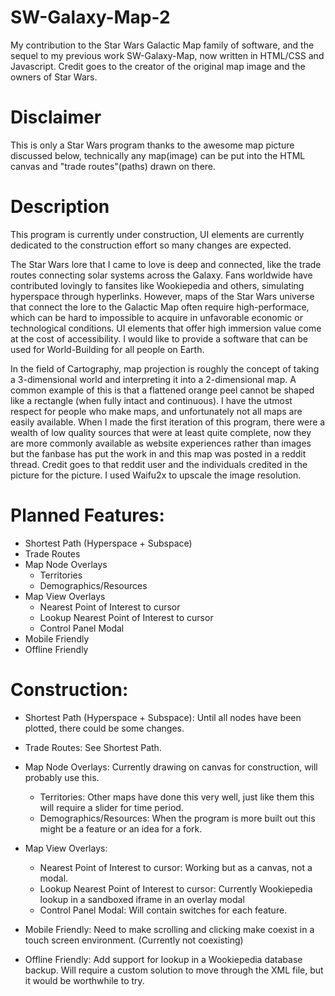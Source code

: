 # SW-Galaxy-Map-2

My contribution to the Star Wars Galactic Map family of software, and the sequel to my previous work SW-Galaxy-Map, now written in HTML/CSS and Javascript. Credit goes to the creator of the original map image and the owners of Star Wars.

# Disclaimer

This is only a Star Wars program thanks to the awesome map picture discussed below, technically any map(image) can be put into the HTML canvas and "trade routes"(paths) drawn on there.

# Description

This program is currently under construction, UI elements are currently dedicated to the construction effort so many changes are expected.

The Star Wars lore that I came to love is deep and connected, like the trade routes connecting solar systems across the Galaxy. Fans worldwide have contributed lovingly to fansites like Wookiepedia and others, simulating hyperspace through hyperlinks. However, maps of the Star Wars universe that connect the lore to the Galactic Map often require high-performace, which can be hard to impossible to acquire in unfavorable economic or technological conditions. UI elements that offer high immersion value come at the cost of accessibility. I would like to provide a software that can be used for World-Building for all people on Earth.

In the field of Cartography, map projection is roughly the concept of taking a 3-dimensional world and interpreting it into a 2-dimensional map. A common example of this is that a flattened orange peel cannot be shaped like a rectangle (when fully intact and continuous). I have the utmost respect for people who make maps, and unfortunately not all maps are easily available. When I made the first iteration of this program, there were a wealth of low quality sources that were at least quite complete, now they are more commonly available as website experiences rather than images but the fanbase has put the work in and this map was posted in a reddit thread. Credit goes to that reddit user and the individuals credited in the picture for the picture. I used Waifu2x to upscale the image resolution.

# Planned Features:
- Shortest Path (Hyperspace + Subspace)
- Trade Routes
- Map Node Overlays
  - Territories
  - Demographics/Resources
- Map View Overlays
  - Nearest Point of Interest to cursor
  - Lookup Nearest Point of Interest to cursor
  - Control Panel Modal
- Mobile Friendly
- Offline Friendly

# Construction:
- Shortest Path (Hyperspace + Subspace):
    Until all nodes have been plotted, there could be some changes.
- Trade Routes:
    See Shortest Path.
- Map Node Overlays:
    Currently drawing on canvas for construction, will probably use this.
  - Territories:
      Other maps have done this very well, just like them this will require a slider for time period.
  - Demographics/Resources:
      When the program is more built out this might be a feature or an idea for a fork.
- Map View Overlays:
  - Nearest Point of Interest to cursor:
      Working but as a canvas, not a modal.
  - Lookup Nearest Point of Interest to cursor:
      Currently Wookiepedia lookup in a sandboxed iframe in an overlay modal
  - Control Panel Modal:
      Will contain switches for each feature.
- Mobile Friendly:
      Need to make scrolling and clicking make coexist in a touch screen environment. (Currently not coexisting)
      
- Offline Friendly:
    Add support for lookup in a Wookiepedia database backup. Will require a custom solution to move through the XML file, but it would be worthwhile to try.
